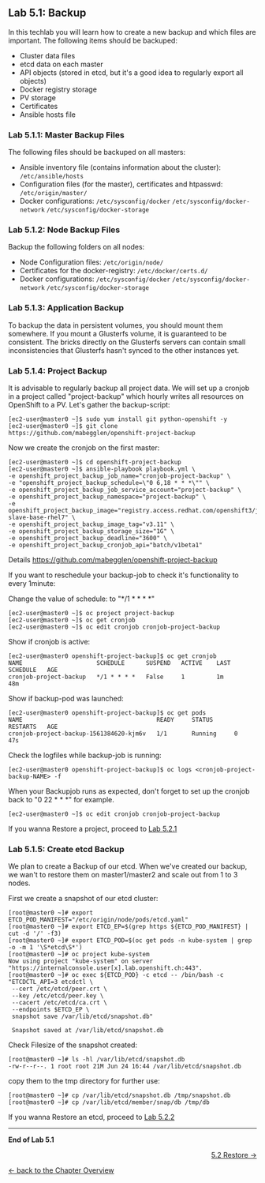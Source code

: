 ## Lab 5.1: Backup

In this techlab you will learn how to create a new backup and which files are important. The following items should be backuped:

- Cluster data files
- etcd data on each master
- API objects (stored in etcd, but it's a good idea to regularly export all objects)
- Docker registry storage
- PV storage
- Certificates
- Ansible hosts file


### Lab 5.1.1: Master Backup Files

The following files should be backuped on all masters:

- Ansible inventory file (contains information about the cluster): `/etc/ansible/hosts`
- Configuration files (for the master), certificates and htpasswd: `/etc/origin/master/`
- Docker configurations: `/etc/sysconfig/docker` `/etc/sysconfig/docker-network` `/etc/sysconfig/docker-storage`

### Lab 5.1.2: Node Backup Files

Backup the following folders on all nodes:

- Node Configuration files: `/etc/origin/node/`
- Certificates for the docker-registry: `/etc/docker/certs.d/`
- Docker configurations: `/etc/sysconfig/docker` `/etc/sysconfig/docker-network` `/etc/sysconfig/docker-storage`

### Lab 5.1.3: Application Backup

To backup the data in persistent volumes, you should mount them somewhere. If you mount a Glusterfs volume, it is guaranteed to be consistent. The bricks directly on the Glusterfs servers can contain small inconsistencies that Glusterfs hasn't synced to the other instances yet.


### Lab 5.1.4: Project Backup

It is advisable to regularly backup all project data.
We will set up a cronjob in a project called "project-backup" which hourly writes all resources on OpenShift to a PV.
Let's gather the backup-script:
```
[ec2-user@master0 ~]$ sudo yum install git python-openshift -y
[ec2-user@master0 ~]$ git clone https://github.com/mabegglen/openshift-project-backup
```
Now we create the cronjob on the first master:
```
[ec2-user@master0 ~]$ cd openshift-project-backup 
[ec2-user@master0 ~]$ ansible-playbook playbook.yml \
-e openshift_project_backup_job_name="cronjob-project-backup" \
-e "openshift_project_backup_schedule=\"0 6,18 * * *\"" \
-e openshift_project_backup_job_service_account="project-backup" \
-e openshift_project_backup_namespace="project-backup" \
-e openshift_project_backup_image="registry.access.redhat.com/openshift3/jenkins-slave-base-rhel7" \
-e openshift_project_backup_image_tag="v3.11" \
-e openshift_project_backup_storage_size="1G" \
-e openshift_project_backup_deadline="3600" \
-e openshift_project_backup_cronjob_api="batch/v1beta1"
```
Details https://github.com/mabegglen/openshift-project-backup

If you want to reschedule your backup-job to check it's functionality to every 1minute:

Change the value of schedule: to "*/1 * * * *"
```
[ec2-user@master0 ~]$ oc project project-backup
[ec2-user@master0 ~]$ oc get cronjob
[ec2-user@master0 ~]$ oc edit cronjob cronjob-project-backup
```

Show if cronjob is active:
```
[ec2-user@master0 openshift-project-backup]$ oc get cronjob
NAME                     SCHEDULE      SUSPEND   ACTIVE    LAST SCHEDULE   AGE
cronjob-project-backup   */1 * * * *   False     1         1m              48m
```

Show if backup-pod was launched:
```
[ec2-user@master0 openshift-project-backup]$ oc get pods
NAME                                      READY     STATUS      RESTARTS   AGE
cronjob-project-backup-1561384620-kjm6v   1/1       Running     0          47s

```

Check the logfiles while backup-job is running:
```
[ec2-user@master0 openshift-project-backup]$ oc logs <cronjob-project-backup-NAME> -f
```
When your Backupjob runs as expected, don't forget to set up the cronjob back to "0 22 * * *" for example.
```
[ec2-user@master0 ~]$ oc edit cronjob cronjob-project-backup
```
If you wanna Restore a project, proceed to [Lab 5.2.1](52_restore.md#5.2.1)


### Lab 5.1.5: Create etcd Backup
We plan to create a Backup of our etcd. When we've created our backup, we wan't to restore them on master1/master2 and scale out from 1 to 3 nodes.

First we create a snapshot of our etcd cluster:
```
[root@master0 ~]# export ETCD_POD_MANIFEST="/etc/origin/node/pods/etcd.yaml"
[root@master0 ~]# export ETCD_EP=$(grep https ${ETCD_POD_MANIFEST} | cut -d '/' -f3)
[root@master0 ~]# export ETCD_POD=$(oc get pods -n kube-system | grep -o -m 1 '\S*etcd\S*')
[root@master0 ~]# oc project kube-system
Now using project "kube-system" on server "https://internalconsole.user[x].lab.openshift.ch:443".
[root@master0 ~]# oc exec ${ETCD_POD} -c etcd -- /bin/bash -c "ETCDCTL_API=3 etcdctl \
 --cert /etc/etcd/peer.crt \
 --key /etc/etcd/peer.key \
 --cacert /etc/etcd/ca.crt \
 --endpoints $ETCD_EP \
 snapshot save /var/lib/etcd/snapshot.db" 

 Snapshot saved at /var/lib/etcd/snapshot.db
```
Check Filesize of the snapshot created:
```
[root@master0 ~]# ls -hl /var/lib/etcd/snapshot.db
-rw-r--r--. 1 root root 21M Jun 24 16:44 /var/lib/etcd/snapshot.db
```

copy them to the tmp directory for further use:
```
[root@master0 ~]# cp /var/lib/etcd/snapshot.db /tmp/snapshot.db
[root@master0 ~]# cp /var/lib/etcd/member/snap/db /tmp/db
```
If you wanna Restore an etcd, proceed to [Lab 5.2.2](52_restore.md#5.2.2)

---

**End of Lab 5.1**

<p width="100px" align="right"><a href="52_restore.md">5.2 Restore →</a></p>

[← back to the Chapter Overview](50_backup_restore.md)
